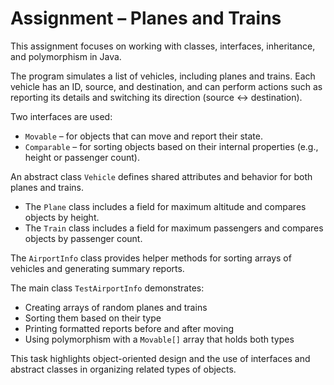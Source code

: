 # Assignment – Planes and Trains

This assignment focuses on working with classes, interfaces, inheritance, and polymorphism in Java.

The program simulates a list of vehicles, including planes and trains. Each vehicle has an ID, source, and destination, and can perform actions such as reporting its details and switching its direction (source ↔ destination).

Two interfaces are used:
- `Movable` – for objects that can move and report their state.
- `Comparable` – for sorting objects based on their internal properties (e.g., height or passenger count).

An abstract class `Vehicle` defines shared attributes and behavior for both planes and trains.

- The `Plane` class includes a field for maximum altitude and compares objects by height.
- The `Train` class includes a field for maximum passengers and compares objects by passenger count.

The `AirportInfo` class provides helper methods for sorting arrays of vehicles and generating summary reports.

The main class `TestAirportInfo` demonstrates:
- Creating arrays of random planes and trains
- Sorting them based on their type
- Printing formatted reports before and after moving
- Using polymorphism with a `Movable[]` array that holds both types

This task highlights object-oriented design and the use of interfaces and abstract classes in organizing related types of objects.
